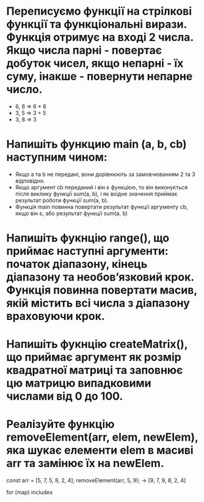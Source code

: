 # Переписуємо функції на стрілкові функції та функціональні вирази. Функція отримує на вході 2 числа. Якщо числа парні - повертає добуток чисел, якщо непарні - їх суму, інакше - повернути непарне число.
-  6, 8   => 6 * 8
-  3, 5   => 3 + 5
-  3, 8   => 3

# Напишіть функцию main (a, b, cb) наступним чином:
- Якщо a та b не передані, вони дорівнюють за замовчюванням 2 та 3  відповідно.
- Якщо аргумент cb переданий і він є функцією, то він виконується після виклику функції sum(a, b), і як вхідне значення приймає результат роботи функції sum(a, b).
- Функція main повинна повертати результат функції аргументу cb, якщо він є, або результат функції sum(a, b)

# Напишіть фукнцію range(), що приймає наступні аргументи: початок діапазону, кінець діапазону та необовʼязковий крок. Функція повинна повертати масив, якій містить всі числа з діапазону враховуючи крок.

# Напишіть фукнцію createMatrix(), що приймає аргумент як розмір квадратної матриці та заповнює цю матрицю випадковими числами від 0 до 100.

# Реалізуйте функцію removeElement(arr, elem, newElem), яка шукає елементи elem в масиві arr та замінює їх на newElem.


const arr = [5, 7, 5, 8, 2, 4];
removeElement(arr, 5, 9);  ->   [9, 7, 9, 8, 2, 4]

for (map)
includes
